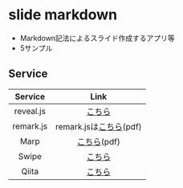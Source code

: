 # slide markdown

* Markdown記法によるスライド作成するアプリ等
* 5サンプル

## Service

| Service | Link |
|:-:|:-:|
|  reveal.js | [こちら](https://ykhirao.github.io/qiita/slide_markdown//reveal_js/index.html)  |
|  remark.js |  remark.jsは[こちら](https://ykhirao.github.io/qiita/slide_markdown/remark_js/remark_js.pdf)(pdf)|
| Marp  | [こちら](https://ykhirao.github.io/qiita/slide_markdown//Marp/marp.pdf)(pdf)  |
|  Swipe | [こちら](https://swipe.to/6287cw)  |
| Qiita  |  [こちら](http://qiita.com/ykhirao/private/4596e88cf22fa6e04790) |


